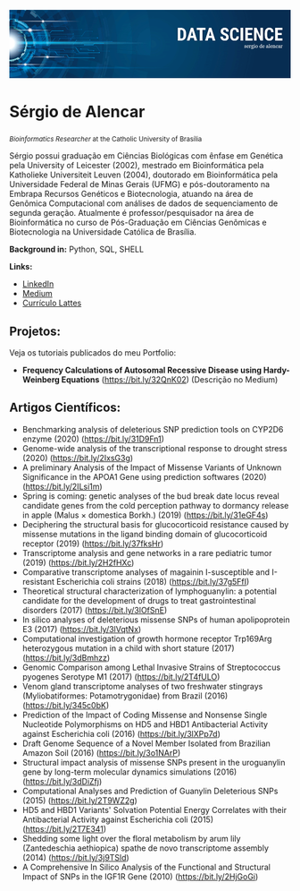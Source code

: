 
<p align="center">
	<img src="https://github.com/sergiodealencar/sergiodealencar/blob/master/banner.png">
</p>

# Sérgio de Alencar
<sub>*Bioinformatics Researcher* at the Catholic University of Brasília</sub>

Sérgio possui graduação em Ciências Biológicas com ênfase em Genética pela University of Leicester (2002), mestrado em Bioinformática pela Katholieke Universiteit Leuven (2004), doutorado em Bioinformática pela Universidade Federal de Minas Gerais (UFMG) e pós-doutoramento na Embrapa Recursos Genéticos e Biotecnologia, atuando na área de Genômica Computacional com análises de dados de sequenciamento de segunda geração. Atualmente é professor/pesquisador na área de Bioinformática no curso de Pós-Graduação em Ciências Genômicas e Biotecnologia na Universidade Católica de Brasília.

**Background in:** Python, SQL, SHELL

**Links:**
* [LinkedIn](https://bit.ly/2QO3nLd)
* [Medium](https://medium.com/@sergiodealencar)
* [Currículo Lattes](http://lattes.cnpq.br/7981398735404589)


## Projetos:
Veja os tutoriais publicados do meu Portfolio:

* **Frequency Calculations of Autosomal Recessive Disease using Hardy-Weinberg Equations** (https://bit.ly/32QnK02) (Descrição no Medium)


## Artigos Científicos:

* Benchmarking analysis of deleterious SNP prediction tools on CYP2D6 enzyme (2020) (https://bit.ly/31D9Fn1)
* Genome-wide analysis of the transcriptional response to drought stress (2020) (https://bit.ly/2IxsG3g)
* A preliminary Analysis of the Impact of Missense Variants of Unknown Significance in the APOA1 Gene using prediction softwares (2020) (https://bit.ly/2ILsi1m)
* Spring is coming: genetic analyses of the bud break date locus reveal candidate genes from the cold perception pathway to dormancy release in apple (Malus × domestica Borkh.) (2019) (https://bit.ly/31eGF4s)
* Deciphering the structural basis for glucocorticoid resistance caused by missense mutations in the ligand binding domain of glucocorticoid receptor (2019) (https://bit.ly/37fksHr)
* Transcriptome analysis and gene networks in a rare pediatric tumor (2019) (https://bit.ly/2H2fHXc)
* Comparative transcriptome analyses of magainin I-susceptible and I-resistant Escherichia coli strains (2018) (https://bit.ly/37g5FfI)
* Theoretical structural characterization of lymphoguanylin: a potential candidate for the development of drugs to treat gastrointestinal disorders (2017) (https://bit.ly/3lOfSnE)
* In silico analyses of deleterious missense SNPs of human apolipoprotein E3 (2017) (https://bit.ly/3lVqtNx)
* Computational investigation of growth hormone receptor Trp169Arg heterozygous mutation in a child with short stature (2017) (https://bit.ly/3dBmhzz)
* Genomic Comparison among Lethal Invasive Strains of Streptococcus pyogenes Serotype M1 (2017) (https://bit.ly/2T4fULO)
* Venom gland transcriptome analyses of two freshwater stingrays (Myliobatiformes: Potamotrygonidae) from Brazil (2016) (https://bit.ly/345c0bK)
* Prediction of the Impact of Coding Missense and Nonsense Single Nucleotide Polymorphisms on HD5 and HBD1 Antibacterial Activity against Escherichia coli (2016) (https://bit.ly/3lXPp7d)
* Draft Genome Sequence of a Novel Member Isolated from Brazilian Amazon Soil (2016) (https://bit.ly/3o1NArP)
* Structural impact analysis of missense SNPs present in the uroguanylin gene by long-term molecular dynamics simulations (2016) (https://bit.ly/3dDiZfj)
* Computational Analyses and Prediction of Guanylin Deleterious SNPs (2015) (https://bit.ly/2T9WZ2g)
* HD5 and HBD1 Variants' Solvation Potential Energy Correlates with their Antibacterial Activity against Escherichia coli (2015) (https://bit.ly/2T7E341)
* Shedding some light over the floral metabolism by arum lily (Zantedeschia aethiopica) spathe de novo transcriptome assembly (2014) (https://bit.ly/3j9TSld)
* A Comprehensive In Silico Analysis of the Functional and Structural Impact of SNPs in the IGF1R Gene (2010) (https://bit.ly/2HjGoGi)

